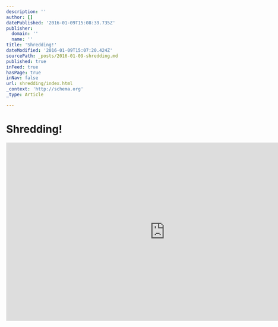 ```yaml
---
description: ''
author: []
datePublished: '2016-01-09T15:08:39.735Z'
publisher:
  domain: ''
  name: ''
title: 'Shredding!'
dateModified: '2016-01-09T15:07:20.424Z'
sourcePath: _posts/2016-01-09-shredding.md
published: true
inFeed: true
hasPage: true
inNav: false
url: shredding/index.html
_context: 'http://schema.org'
_type: Article

---
```

# Shredding!

<iframe src="https://cdn.embedly.com/widgets/media.html?src=https%3A%2F%2Fwww.youtube.com%2Fembed%2F0zLuqKNKOqs%3Ffeature%3Doembed&amp;url=https%3A%2F%2Fwww.youtube.com%2Fwatch%3Fv%3D0zLuqKNKOqs%26feature%3Dyoutu.be&amp;image=https%3A%2F%2Fi.ytimg.com%2Fvi%2F0zLuqKNKOqs%2Fhqdefault.jpg&amp;key=b7d04c9b404c499eba89ee7072e1c4f7&amp;type=text%2Fhtml&amp;schema=youtube" width="854" height="480" scrolling="no" frameborder="0" allowfullscreen="allowfullscreen" style=""></iframe>
